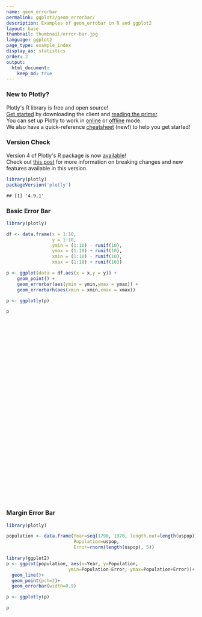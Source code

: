 ```yaml
---
name: geom_errorbar
permalink: ggplot2/geom_errorbar/
description: Examples of geom_errobar in R and ggplot2
layout: base
thumbnail: thumbnail/error-bar.jpg
language: ggplot2
page_type: example_index
display_as: statistics
order: 2
output:
  html_document:
    keep_md: true
---
```




### New to Plotly?

Plotly's R library is free and open source!<br>
[Get started](https://plot.ly/r/getting-started/) by downloading the client and [reading the primer](https://plot.ly/r/getting-started/).<br>
You can set up Plotly to work in [online](https://plot.ly/r/getting-started/#hosting-graphs-in-your-online-plotly-account) or [offline](https://plot.ly/r/offline/) mode.<br>
We also have a quick-reference [cheatsheet](https://images.plot.ly/plotly-documentation/images/r_cheat_sheet.pdf) (new!) to help you get started!

### Version Check

Version 4 of Plotly's R package is now [available](https://plot.ly/r/getting-started/#installation)!<br>
Check out [this post](http://moderndata.plot.ly/upgrading-to-plotly-4-0-and-above/) for more information on breaking changes and new features available in this version.


```r
library(plotly)
packageVersion('plotly')
```

```
## [1] '4.9.1'
```

### Basic Error Bar


```r
library(plotly)

df <- data.frame(x = 1:10,
                 y = 1:10,
                 ymin = (1:10) - runif(10),
                 ymax = (1:10) + runif(10),
                 xmin = (1:10) - runif(10),
                 xmax = (1:10) + runif(10))

p <- ggplot(data = df,aes(x = x,y = y)) + 
    geom_point() + 
    geom_errorbar(aes(ymin = ymin,ymax = ymax)) + 
    geom_errorbarh(aes(xmin = xmin,xmax = xmax))

p <- ggplotly(p)

p
```

<div id="htmlwidget-7ab5e91f04027ff2d13b" style="width:672px;height:480px;" class="plotly html-widget"></div>
<script type="application/json" data-for="htmlwidget-7ab5e91f04027ff2d13b">{"x":{"data":[{"x":[1,2,3,4,5,6,7,8,9,10],"y":[1,2,3,4,5,6,7,8,9,10],"text":["x:  1<br />y:  1","x:  2<br />y:  2","x:  3<br />y:  3","x:  4<br />y:  4","x:  5<br />y:  5","x:  6<br />y:  6","x:  7<br />y:  7","x:  8<br />y:  8","x:  9<br />y:  9","x: 10<br />y: 10"],"type":"scatter","mode":"markers","marker":{"autocolorscale":false,"color":"rgba(0,0,0,1)","opacity":1,"size":5.66929133858268,"symbol":"circle","line":{"width":1.88976377952756,"color":"rgba(0,0,0,1)"}},"hoveron":"points","showlegend":false,"xaxis":"x","yaxis":"y","hoverinfo":"text","frame":null},{"x":[1,2,3,4,5,6,7,8,9,10],"y":[1,2,3,4,5,6,7,8,9,10],"text":["ymin: 0.6650689<br />ymax:  1.652732<br />x:  1<br />y:  1","ymin: 1.8467108<br />ymax:  2.393924<br />x:  2<br />y:  2","ymin: 2.2056242<br />ymax:  3.108465<br />x:  3<br />y:  3","ymin: 3.0568319<br />ymax:  4.992786<br />x:  4<br />y:  4","ymin: 4.2119455<br />ymax:  5.682628<br />x:  5<br />y:  5","ymin: 5.9521806<br />ymax:  6.729815<br />x:  6<br />y:  6","ymin: 6.5780164<br />ymax:  7.230279<br />x:  7<br />y:  7","ymin: 7.9524880<br />ymax:  8.306408<br />x:  8<br />y:  8","ymin: 8.1286236<br />ymax:  9.352266<br />x:  9<br />y:  9","ymin: 9.9522651<br />ymax: 10.752408<br />x: 10<br />y: 10"],"type":"scatter","mode":"lines","opacity":1,"line":{"color":"transparent"},"error_y":{"array":[0.652731839101762,0.393924162955955,0.10846548108384,0.992785556940362,0.682628320995718,0.729815391125157,0.230278881499544,0.306408174568787,0.352266221307218,0.752407814841717],"arrayminus":[0.334931125165895,0.153289220295846,0.794375849422067,0.943168095545843,0.788054508622736,0.0478193655144423,0.421983623411506,0.0475119738839567,0.871376355877146,0.0477348733693361],"type":"data","width":17.9822583494171,"symmetric":false,"color":"rgba(0,0,0,1)"},"showlegend":false,"xaxis":"x","yaxis":"y","hoverinfo":"text","frame":null},{"x":[1,2,3,4,5,6,7,8,9,10],"y":[1,2,3,4,5,6,7,8,9,10],"text":["xmin: 0.2581362<br />xmax:  1.106595<br />x:  1<br />y:  1","xmin: 1.5272127<br />xmax:  2.248673<br />x:  2<br />y:  2","xmin: 2.6868760<br />xmax:  3.396485<br />x:  3<br />y:  3","xmin: 3.7796797<br />xmax:  4.413819<br />x:  4<br />y:  4","xmin: 4.6690669<br />xmax:  5.383147<br />x:  5<br />y:  5","xmin: 5.4201276<br />xmax:  6.960670<br />x:  6<br />y:  6","xmin: 6.2066568<br />xmax:  7.494864<br />x:  7<br />y:  7","xmin: 7.4915924<br />xmax:  8.823409<br />x:  8<br />y:  8","xmin: 8.1873232<br />xmax:  9.250657<br />x:  9<br />y:  9","xmin: 9.8560872<br />xmax: 10.041385<br />x: 10<br />y: 10"],"type":"scatter","mode":"lines","opacity":1,"line":{"color":"transparent"},"error_x":{"array":[0.106595340417698,0.248672807123512,0.396485150326043,0.413819195702672,0.38314677006565,0.960670127999038,0.494863728992641,0.823408864904195,0.250656722811982,0.0413848613388836],"arrayminus":[0.741863764356822,0.472787277307361,0.313123964937404,0.220320277148858,0.330933134071529,0.579872379545122,0.793343248544261,0.508407562738284,0.81267680414021,0.143912826664746],"type":"data","width":12.8311956633074,"symmetric":false,"color":"rgba(0,0,0,1)"},"showlegend":false,"xaxis":"x","yaxis":"y","hoverinfo":"text","frame":null}],"layout":{"margin":{"t":26.2283105022831,"r":7.30593607305936,"b":40.1826484018265,"l":31.4155251141553},"plot_bgcolor":"rgba(235,235,235,1)","paper_bgcolor":"rgba(255,255,255,1)","font":{"color":"rgba(0,0,0,1)","family":"","size":14.6118721461187},"xaxis":{"domain":[0,1],"automargin":true,"type":"linear","autorange":false,"range":[-0.251456952574663,10.9595931882178],"tickmode":"array","ticktext":["0.0","2.5","5.0","7.5","10.0"],"tickvals":[0,2.5,5,7.5,10],"categoryorder":"array","categoryarray":["0.0","2.5","5.0","7.5","10.0"],"nticks":null,"ticks":"outside","tickcolor":"rgba(51,51,51,1)","ticklen":3.65296803652968,"tickwidth":0.66417600664176,"showticklabels":true,"tickfont":{"color":"rgba(77,77,77,1)","family":"","size":11.689497716895},"tickangle":-0,"showline":false,"linecolor":null,"linewidth":0,"showgrid":true,"gridcolor":"rgba(255,255,255,1)","gridwidth":0.66417600664176,"zeroline":false,"anchor":"y","title":{"text":"x","font":{"color":"rgba(0,0,0,1)","family":"","size":14.6118721461187}},"hoverformat":".2f"},"yaxis":{"domain":[0,1],"automargin":true,"type":"linear","autorange":false,"range":[0.0398796092579142,11.2625282055838],"tickmode":"array","ticktext":["3","6","9"],"tickvals":[3,6,9],"categoryorder":"array","categoryarray":["3","6","9"],"nticks":null,"ticks":"outside","tickcolor":"rgba(51,51,51,1)","ticklen":3.65296803652968,"tickwidth":0.66417600664176,"showticklabels":true,"tickfont":{"color":"rgba(77,77,77,1)","family":"","size":11.689497716895},"tickangle":-0,"showline":false,"linecolor":null,"linewidth":0,"showgrid":true,"gridcolor":"rgba(255,255,255,1)","gridwidth":0.66417600664176,"zeroline":false,"anchor":"x","title":{"text":"y","font":{"color":"rgba(0,0,0,1)","family":"","size":14.6118721461187}},"hoverformat":".2f"},"shapes":[{"type":"rect","fillcolor":null,"line":{"color":null,"width":0,"linetype":[]},"yref":"paper","xref":"paper","x0":0,"x1":1,"y0":0,"y1":1}],"showlegend":false,"legend":{"bgcolor":"rgba(255,255,255,1)","bordercolor":"transparent","borderwidth":1.88976377952756,"font":{"color":"rgba(0,0,0,1)","family":"","size":11.689497716895}},"hovermode":"closest","barmode":"relative"},"config":{"doubleClick":"reset","showSendToCloud":false},"source":"A","attrs":{"44236d76e06e":{"x":{},"y":{},"type":"scatter"},"44235db2e5ae":{"ymin":{},"ymax":{},"x":{},"y":{}},"4423133fc1d4":{"xmin":{},"xmax":{},"x":{},"y":{}}},"cur_data":"44236d76e06e","visdat":{"44236d76e06e":["function (y) ","x"],"44235db2e5ae":["function (y) ","x"],"4423133fc1d4":["function (y) ","x"]},"highlight":{"on":"plotly_click","persistent":false,"dynamic":false,"selectize":false,"opacityDim":0.2,"selected":{"opacity":1},"debounce":0},"shinyEvents":["plotly_hover","plotly_click","plotly_selected","plotly_relayout","plotly_brushed","plotly_brushing","plotly_clickannotation","plotly_doubleclick","plotly_deselect","plotly_afterplot","plotly_sunburstclick"],"base_url":"https://plot.ly"},"evals":[],"jsHooks":[]}</script>

### Margin Error Bar


```r
library(plotly)

population <- data.frame(Year=seq(1790, 1970, length.out=length(uspop)), 
                         Population=uspop, 
                         Error=rnorm(length(uspop), 5))

library(ggplot2)
p <- ggplot(population, aes(x=Year, y=Population, 
                       ymin=Population-Error, ymax=Population+Error))+
  geom_line()+
  geom_point(pch=2)+
  geom_errorbar(width=0.9)

p <- ggplotly(p)

p
```

<div id="htmlwidget-c3f0da3fd9acb5845ee5" style="width:672px;height:480px;" class="plotly html-widget"></div>
<script type="application/json" data-for="htmlwidget-c3f0da3fd9acb5845ee5">{"x":{"data":[{"x":[1790,1800,1810,1820,1830,1840,1850,1860,1870,1880,1890,1900,1910,1920,1930,1940,1950,1960,1970],"y":[3.93,5.31,7.24,9.64,12.9,17.1,23.2,31.4,39.8,50.2,62.9,76,92,105.7,122.8,131.7,151.3,179.3,203.2],"text":["Year: 1790<br />Population:   3.93<br />Population - Error:  -0.7768081<br />Population + Error:   8.636808","Year: 1800<br />Population:   5.31<br />Population - Error:  -0.1019677<br />Population + Error:  10.721968","Year: 1810<br />Population:   7.24<br />Population - Error:   2.4369315<br />Population + Error:  12.043068","Year: 1820<br />Population:   9.64<br />Population - Error:   3.2354967<br />Population + Error:  16.044503","Year: 1830<br />Population:  12.90<br />Population - Error:   7.4890288<br />Population + Error:  18.310971","Year: 1840<br />Population:  17.10<br />Population - Error:   9.8631577<br />Population + Error:  24.336842","Year: 1850<br />Population:  23.20<br />Population - Error:  19.1802031<br />Population + Error:  27.219797","Year: 1860<br />Population:  31.40<br />Population - Error:  25.8455726<br />Population + Error:  36.954427","Year: 1870<br />Population:  39.80<br />Population - Error:  34.7930709<br />Population + Error:  44.806929","Year: 1880<br />Population:  50.20<br />Population - Error:  44.7400437<br />Population + Error:  55.659956","Year: 1890<br />Population:  62.90<br />Population - Error:  59.3314039<br />Population + Error:  66.468596","Year: 1900<br />Population:  76.00<br />Population - Error:  71.6653066<br />Population + Error:  80.334693","Year: 1910<br />Population:  92.00<br />Population - Error:  85.7541988<br />Population + Error:  98.245801","Year: 1920<br />Population: 105.70<br />Population - Error: 101.3099621<br />Population + Error: 110.090038","Year: 1930<br />Population: 122.80<br />Population - Error: 117.2883322<br />Population + Error: 128.311668","Year: 1940<br />Population: 131.70<br />Population - Error: 126.8289305<br />Population + Error: 136.571070","Year: 1950<br />Population: 151.30<br />Population - Error: 146.5730996<br />Population + Error: 156.026900","Year: 1960<br />Population: 179.30<br />Population - Error: 176.7864399<br />Population + Error: 181.813560","Year: 1970<br />Population: 203.20<br />Population - Error: 198.0316681<br />Population + Error: 208.368332"],"type":"scatter","mode":"lines+markers","line":{"width":1.88976377952756,"color":"transparent","dash":"solid"},"hoveron":"points","showlegend":false,"xaxis":"x","yaxis":"y","hoverinfo":"text","marker":{"autocolorscale":false,"color":"rgba(0,0,0,1)","opacity":1,"size":5.66929133858268,"symbol":"triangle-up-open","line":{"width":1.88976377952756,"color":"rgba(0,0,0,1)"}},"opacity":1,"error_y":{"array":[4.70680805955496,5.41196772681226,4.80306849628512,6.40450326878461,5.41097122111892,7.23684232874211,4.01979686925266,5.55442741069576,5.00692914715546,5.45995631969055,3.56859608056757,4.33469336084664,6.24580117626076,4.39003789119103,5.51166780906674,4.8710695420522,4.72690035255513,2.51356008449594,5.16833191182548],"arrayminus":[4.70680805955496,5.41196772681226,4.80306849628512,6.40450326878461,5.41097122111892,7.23684232874211,4.01979686925266,5.55442741069576,5.00692914715546,5.45995631969055,3.56859608056757,4.33469336084664,6.24580117626076,4.39003789119103,5.51166780906674,4.87106954205218,4.72690035255513,2.51356008449594,5.16833191182548],"type":"data","width":1.01311623699693,"symmetric":false,"color":"rgba(0,0,0,1)"},"frame":null}],"layout":{"margin":{"t":26.2283105022831,"r":7.30593607305936,"b":40.1826484018265,"l":43.1050228310502},"plot_bgcolor":"rgba(235,235,235,1)","paper_bgcolor":"rgba(255,255,255,1)","font":{"color":"rgba(0,0,0,1)","family":"","size":14.6118721461187},"xaxis":{"domain":[0,1],"automargin":true,"type":"linear","autorange":false,"range":[1780.505,1979.495],"tickmode":"array","ticktext":["1800","1850","1900","1950"],"tickvals":[1800,1850,1900,1950],"categoryorder":"array","categoryarray":["1800","1850","1900","1950"],"nticks":null,"ticks":"outside","tickcolor":"rgba(51,51,51,1)","ticklen":3.65296803652968,"tickwidth":0.66417600664176,"showticklabels":true,"tickfont":{"color":"rgba(77,77,77,1)","family":"","size":11.689497716895},"tickangle":-0,"showline":false,"linecolor":null,"linewidth":0,"showgrid":true,"gridcolor":"rgba(255,255,255,1)","gridwidth":0.66417600664176,"zeroline":false,"anchor":"y","title":{"text":"Year","font":{"color":"rgba(0,0,0,1)","family":"","size":14.6118721461187}},"hoverformat":".2f"},"yaxis":{"domain":[0,1],"automargin":true,"type":"linear","autorange":false,"range":[-11.234065058124,218.825588910394],"tickmode":"array","ticktext":["0","50","100","150","200"],"tickvals":[0,50,100,150,200],"categoryorder":"array","categoryarray":["0","50","100","150","200"],"nticks":null,"ticks":"outside","tickcolor":"rgba(51,51,51,1)","ticklen":3.65296803652968,"tickwidth":0.66417600664176,"showticklabels":true,"tickfont":{"color":"rgba(77,77,77,1)","family":"","size":11.689497716895},"tickangle":-0,"showline":false,"linecolor":null,"linewidth":0,"showgrid":true,"gridcolor":"rgba(255,255,255,1)","gridwidth":0.66417600664176,"zeroline":false,"anchor":"x","title":{"text":"Population","font":{"color":"rgba(0,0,0,1)","family":"","size":14.6118721461187}},"hoverformat":".2f"},"shapes":[{"type":"rect","fillcolor":null,"line":{"color":null,"width":0,"linetype":[]},"yref":"paper","xref":"paper","x0":0,"x1":1,"y0":0,"y1":1}],"showlegend":false,"legend":{"bgcolor":"rgba(255,255,255,1)","bordercolor":"transparent","borderwidth":1.88976377952756,"font":{"color":"rgba(0,0,0,1)","family":"","size":11.689497716895}},"hovermode":"closest","barmode":"relative"},"config":{"doubleClick":"reset","showSendToCloud":false},"source":"A","attrs":{"442377d7d971":{"x":{},"y":{},"ymin":{},"ymax":{},"type":"scatter"},"442325431638":{"x":{},"y":{},"ymin":{},"ymax":{}},"44231a19d3a4":{"x":{},"y":{},"ymin":{},"ymax":{}}},"cur_data":"442377d7d971","visdat":{"442377d7d971":["function (y) ","x"],"442325431638":["function (y) ","x"],"44231a19d3a4":["function (y) ","x"]},"highlight":{"on":"plotly_click","persistent":false,"dynamic":false,"selectize":false,"opacityDim":0.2,"selected":{"opacity":1},"debounce":0},"shinyEvents":["plotly_hover","plotly_click","plotly_selected","plotly_relayout","plotly_brushed","plotly_brushing","plotly_clickannotation","plotly_doubleclick","plotly_deselect","plotly_afterplot","plotly_sunburstclick"],"base_url":"https://plot.ly"},"evals":[],"jsHooks":[]}</script>
